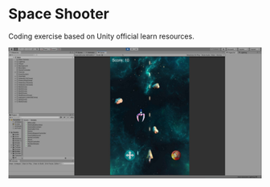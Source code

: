 # Space Shooter
Coding exercise based on Unity official learn resources.

![space shooter](screenshot.jpg)

